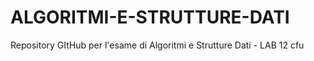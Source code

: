 # ALGORITMI-E-STRUTTURE-DATI
 Repository GItHub per l'esame di Algoritmi e Strutture Dati - LAB 12 cfu
